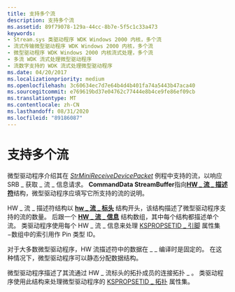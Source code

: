 ```yaml
---
title: 支持多个流
description: 支持多个流
ms.assetid: 89f79078-129a-44cc-8b7e-5f5c1c33a473
keywords:
- Stream.sys 类驱动程序 WDK Windows 2000 内核，多个流
- 流式传输微型驱动程序 WDK Windows 2000 内核，多个流
- 微型驱动程序 WDK Windows 2000 内核流式处理，多个流
- 多流 WDK 流式处理微型驱动程序
- 流数字支持的 WDK 流式处理微型驱动程序
ms.date: 04/20/2017
ms.localizationpriority: medium
ms.openlocfilehash: 3c60634ec7d7e64b4d4b401fa74a5443b47aca40
ms.sourcegitcommit: e769619bd37e04762c77444e8b4ce9fe86ef09cb
ms.translationtype: MT
ms.contentlocale: zh-CN
ms.lasthandoff: 08/31/2020
ms.locfileid: "89186087"
---
```

# <a name="supporting-multiple-streams"></a>支持多个流





微型驱动程序介绍其在 [*StrMiniReceiveDevicePacket*](/windows-hardware/drivers/ddi/strmini/nc-strmini-phw_receive_device_srb) 例程中支持的流，以响应 SRB \_ 获取 \_ 流 \_ 信息请求。 **CommandData StreamBuffer**指向[**HW \_ 流 \_ 描述符**](/windows-hardware/drivers/ddi/strmini/ns-strmini-_hw_stream_descriptor)结构，微型驱动程序应填写它所支持的流的说明。

HW \_ 流 \_ 描述符结构以 [**hw \_ 流 \_ 标头**](/windows-hardware/drivers/ddi/strmini/ns-strmini-_hw_stream_header) 结构开头，该结构描述了微型驱动程序支持的流的数量。 后跟一个 [**HW \_ 流 \_ 信息**](/windows-hardware/drivers/ddi/strmini/ns-strmini-_hw_stream_information) 结构数组，其中每个结构都描述单个流。 类驱动程序使用每个 HW \_ 流 \_ 信息来处理 [KSPROPSETID \_ 引脚](./kspropsetid-pin.md) 属性集−数组中的索引用作 Pin 类型 ID。

对于大多数微型驱动程序，HW 流描述符中的数据在 \_ \_ 编译时是固定的。 在这种情况下，微型驱动程序可以静态分配数据结构。

微型驱动程序描述了其流通过 HW \_ 流标头的拓扑成员的连接拓扑 \_ 。 类驱动程序使用此结构来处理微型驱动程序的 [KSPROPSETID \_ 拓扑](./kspropsetid-topology.md) 属性集。

 


